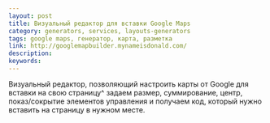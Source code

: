 ```yaml
---
layout: post
title: Визуальный редактор для вставки Google Maps
category: generators, services, layouts-generators
tags: google maps, генератор, карта, разметка
link: http://googlemapbuilder.mynameisdonald.com/
description:
keywords:
---
```


<p>Визуальный редактор, позволяющий настроить карты от Google для вставки на свою страницу^ задаем размер, суммирование, центр, показ/сокрытие элементов управления и получаем код, который нужно вставить на страницу в нужном месте.</p>
